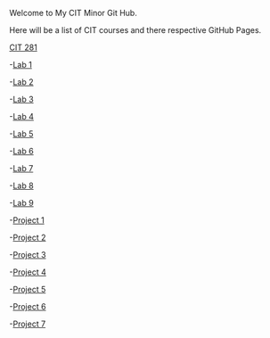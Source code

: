 Welcome to My CIT Minor Git Hub.

Here will be a list of CIT courses and there respective GitHub Pages.

[CIT 281](https://bassguitarben.github.io/CIT281/)


-[Lab 1](https://bassguitarben.github.io/cit281-lab1/)

-[Lab 2](https://bassguitarben.github.io/cit281-lab2/)

-[Lab 3](https://bassguitarben.github.io/cit281-lab3/)

-[Lab 4](https://bassguitarben.github.io/cit281-lab4/)

-[Lab 5](https://bassguitarben.github.io/cit281-lab5/)

-[Lab 6](https://bassguitarben.github.io/cit281-lab6/)

-[Lab 7](https://bassguitarben.github.io/cit281-lab7/)

-[Lab 8](https://bassguitarben.github.io/cit281-lab8/)

-[Lab 9](https://bassguitarben.github.io/cit281-lab9/)

-[Project 1](https://bassguitarben.github.io/cit281-p1/)

-[Project 2](https://bassguitarben.github.io/cit281-p2/)

-[Project 3](https://bassguitarben.github.io/cit281-p3/)

-[Project 4](https://bassguitarben.github.io/cit281-p4/)

-[Project 5](https://bassguitarben.github.io/cit281-p5/)

-[Project 6](https://bassguitarben.github.io/cit281-p6/)

-[Project 7](https://bassguitarben.github.io/cit281-p7/)
